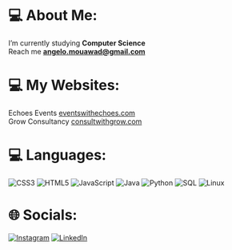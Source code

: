 # 💻 About Me:
I’m currently studying **Computer Science**<br>
Reach me **angelo.mouawad@gmail.com**

# 💻 My Websites:
Echoes Events [eventswithechoes.com](https://eventswithechoes.com/)<br>
Grow Consultancy [consultwithgrow.com](https://consultwithgrow.com/)

# 💻 Languages:
![CSS3](https://img.shields.io/badge/css3-%231572B6.svg?style=plastic&logo=css3&logoColor=white) 
![HTML5](https://img.shields.io/badge/html5-%23E34F26.svg?style=plastic&logo=html5&logoColor=white) 
![JavaScript](https://img.shields.io/badge/javascript-%23323330.svg?style=plastic&logo=javascript&logoColor=%23F7DF1E) 
![Java](https://img.shields.io/badge/java-%23ED8B00.svg?style=plastic&logo=openjdk&logoColor=white) 
![Python](https://img.shields.io/badge/python-3670A0?style=plastic&logo=python&logoColor=ffdd54) 
![SQL](https://img.shields.io/badge/sql-%2307405e.svg?style=plastic&logo=sqlite&logoColor=white) 
![Linux](https://img.shields.io/badge/linux-%23FCC624.svg?style=plastic&logo=linux&logoColor=black) 

# 🌐 Socials:
[![Instagram](https://img.shields.io/badge/Instagram-%23E4405F.svg?logo=Instagram&logoColor=white)](https://instagram.com/angelomouawad) 
[![LinkedIn](https://img.shields.io/badge/LinkedIn-%230077B5.svg?logo=linkedin&logoColor=white)](https://linkedin.com/in/angelo-mouawad)

